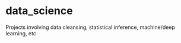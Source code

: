 # data_science
Projects involving data cleansing, statistical inference, machine/deep learning, etc 
